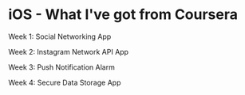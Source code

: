 # iOS - What I've got from Coursera 

Week 1: Social Networking App

Week 2: Instagram Network API App

Week 3: Push Notification Alarm

Week 4: Secure Data Storage App
